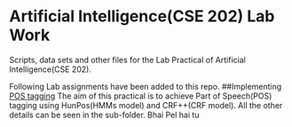 # Artificial Intelligence(CSE 202) Lab Work
Scripts, data sets and other files for the Lab Practical of Artificial Intelligence(CSE 202).

Following Lab assignments have been added to this repo.
##Implementing [POS tagging](https://en.wikipedia.org/wiki/Part-of-speech_tagging)
The aim of this practical is to achieve Part of Speech(POS) tagging using HunPos(HMMs model) and CRF++(CRF model). All the other details can be seen in the sub-folder.
Bhai Pel hai tu
